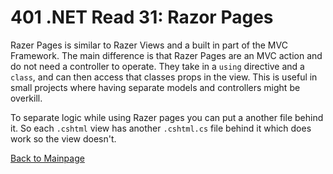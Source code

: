 # 401 .NET Read 31: Razor Pages

Razer Pages is similar to Razer Views and a built in part of the MVC Framework.  The main difference is that Razer Pages are an MVC action and do not need a controller to operate.
They take in a `using` directive and a `class`, and can then access that classes props in the view.  This is useful in small projects where having separate models and controllers might be overkill.

To separate logic while using Razer pages you can put a another file behind it.  So each `.cshtml` view has another `.cshtml.cs` file behind it which does work so the view doesn't.





[Back to Mainpage](../code-fellows.md)<br>